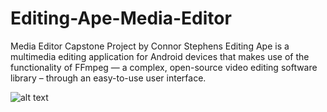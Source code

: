 # Editing-Ape-Media-Editor
Media Editor Capstone Project by Connor Stephens
Editing Ape is a multimedia editing application for Android devices that makes use of the functionality of FFmpeg — a complex,
open-source video editing software library – through an easy-to-use user interface.

![alt text](https://github.com/ConnorStephens7/Editing-Ape-Media-Editor/blob/master/example_workflow.png?raw=true)
